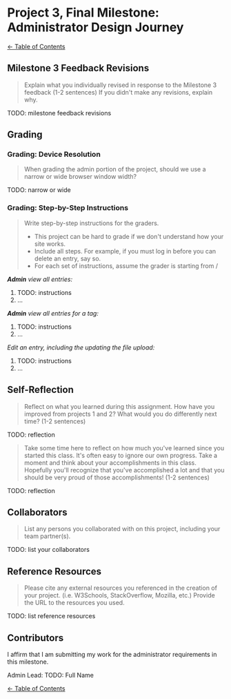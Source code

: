 # Project 3, Final Milestone: **Administrator** Design Journey

[← Table of Contents](../design-journey.md)


## Milestone 3 Feedback Revisions
> Explain what you individually revised in response to the Milestone 3 feedback (1-2 sentences)
> If you didn't make any revisions, explain why.

TODO: milestone feedback revisions


## Grading

### Grading: Device Resolution
> When grading the admin portion of the project, should we use a narrow or wide browser window width?

TODO: narrow or wide


### Grading: Step-by-Step Instructions
> Write step-by-step instructions for the graders.
>
> - This project can be hard to grade if we don't understand how your site works.
> - Include all steps. For example, if you must log in before you can delete an entry, say so.
> - For each set of instructions, assume the grader is starting from /

_**Admin** view all entries:_

1. TODO: instructions
2. ...

_**Admin** view all entries for a tag:_

1. TODO: instructions
2. ...

_Edit an entry, including the updating the file upload:_

1. TODO: instructions
2. ...


## Self-Reflection
> Reflect on what you learned during this assignment.
> How have you improved from projects 1 and 2?
> What would you do differently next time? (1-2 sentences)

TODO: reflection


> Take some time here to reflect on how much you've learned since you started this class. It's often easy to ignore our own progress. Take a moment and think about your accomplishments in this class. Hopefully you'll recognize that you've accomplished a lot and that you should be very proud of those accomplishments! (1-2 sentences)

TODO: reflection


## Collaborators
> List any persons you collaborated with on this project, including your team partner(s).

TODO: list your collaborators


## Reference Resources
> Please cite any external resources you referenced in the creation of your project.
> (i.e. W3Schools, StackOverflow, Mozilla, etc.)
> Provide the URL to the resources you used.

TODO: list reference resources


## Contributors

I affirm that I am submitting my work for the administrator requirements in this milestone.

Admin Lead: TODO: Full Name


[← Table of Contents](../design-journey.md)
